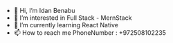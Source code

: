 - 👋 Hi, I’m Idan Benabu 
- 👀 I’m interested in Full Stack - MernStack
- 🌱 I’m currently learning React Native
- 📫 How to reach me PhoneNumber : +972508102235

<!---
madn30/madn30 is a ✨ special ✨ repository because its `README.md` (this file) appears on your GitHub profile.
You can click the Preview link to take a look at your changes.
--->
